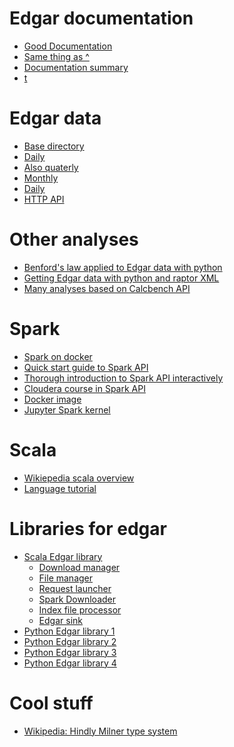 Edgar documentation
=================
- [Good Documentation](https://www.sec.gov/info/edgar/pdsdissemspec092812.pdf)
- [Same thing as ^](https://www.sec.gov/info/edgar/pdsdissemspec910.pdf)
- [Documentation summary](http://okfnlabs.org/blog/2014/03/04/sec-edgar-database.html)
- [t](https://stackoverflow.com/questions/13504278/parsing-edgar-filings)

Edgar data
=========
- [Base directory](ftp://ftp.sec.gov/edgar/)
- [Daily](ftp://ftp.sec.gov/edgar/Feed/2016/QTR3/20160729.nc.tar.gz)
- [Also quaterly](ftp://ftp.sec.gov/edgar/full-index/2016/QTR3/company.idx)
- [Monthly](ftp://ftp.sec.gov/edgar/monthly/xbrlrss-2016-07.xml)
- [Daily](ftp://ftp.sec.gov/edgar/daily-index/master.20160729.idx)
- [HTTP API](https://github.com/rahulrrixe/SEC-Edgar/blob/master/SECEdgar/crawler.py#L47)

Other analyses
=============

- [Benford's law applied to Edgar data with python](https://hornportfolio.com/2015/12/26/edgar/)
- [Getting Edgar data with python and raptor XML](www.slideshare.net/afalk42/xbrl-us-altova-webinar)
- [Many analyses based on Calcbench API](http://blog.andrewonfinance.com/)

Spark
=====

- [Spark on docker](https://hub.docker.com/r/sequenceiq/spark/)
- [Quick start guide to Spark API](http://spark.apache.org/docs/latest/quick-start.html)
- [Thorough introduction to Spark API interactively](http://spark.apache.org/docs/latest/programming-guide.html)
- [Cloudera course in Spark API](http://www.cloudera.com/documentation/enterprise/latest/topics/spark.html)
- [Docker image](https://github.com/sequenceiq/docker-spark)
- [Jupyter Spark kernel](https://github.com/apache/incubator-toree/blob/master/README.md)

Scala
======

- [Wikiepedia scala overview](https://en.wikipedia.org/wiki/Scala_%28programming_language%29)
- [Language tutorial](http://docs.scala-lang.org/overviews/collections/overview)


Libraries for edgar
===================

- [Scala Edgar library](https://github.com/mmistroni/EdgarApp)
    * [Download manager](https://github.com/mmistroni/EdgarApp/blob/master/src/main/scala/edgar/actors/DownloadManager.scala)
	* [File manager](https://github.com/mmistroni/EdgarApp/blob/master/src/main/scala/edgar/actors/EdgarFileManager.scala)
	* [Request launcher](https://github.com/mmistroni/EdgarApp/blob/master/src/main/scala/edgar/actors/EdgarRequests.scala)
	* [Spark Downloader](https://github.com/mmistroni/EdgarApp/blob/master/src/main/scala/edgar/spark/EdgarSparkDownloader.scala)
	* [Index file processor](https://github.com/mmistroni/EdgarApp/blob/master/src/main/scala/edgar/core/IndexProcessor.scala)
	* [Edgar sink](https://github.com/mmistroni/EdgarApp/blob/master/src/main/scala/edgar/core/EdgarSink.scala)
- [Python Edgar library 1](https://pypi.python.org/pypi/SECEdgar)
- [Python Edgar library 2](https://pypi.python.org/pypi/python-edgar/1.0)
- [Python Edgar library 3](https://github.com/datasets/edgar)
- [Python Edgar library 4](https://github.com/andrewkittredge/financial_fundamentals)

Cool stuff
=========

- [Wikipedia: Hindly Milner type system](https://en.wikipedia.org/wiki/Hindley%E2%80%93Milner_type_system)
